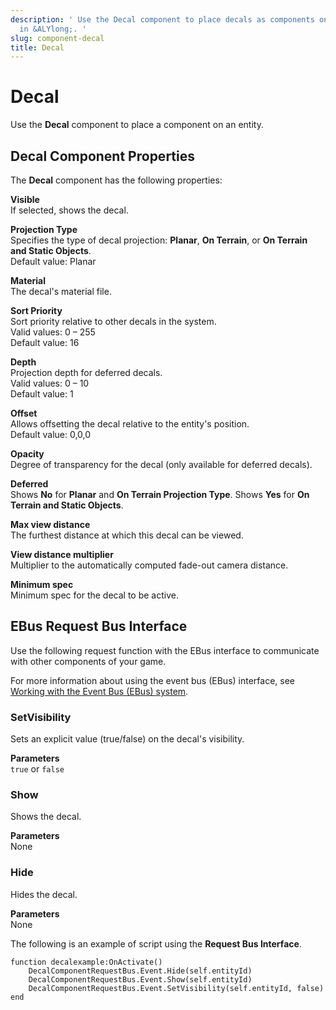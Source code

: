 ```yaml
---
description: ' Use the Decal component to place decals as components on an entity
  in &ALYlong;. '
slug: component-decal
title: Decal
---
```

# Decal<a name="component-decal"></a>

Use the **Decal** component to place a component on an entity\.

## Decal Component Properties<a name="component-decal-properties"></a>

The **Decal** component has the following properties:

**Visible**  
If selected, shows the decal\.

**Projection Type**  
Specifies the type of decal projection: **Planar**, **On Terrain**, or **On Terrain and Static Objects**\.  
Default value: Planar

**Material**  
The decal's material file\.

**Sort Priority**  
Sort priority relative to other decals in the system\.  
Valid values: 0 – 255  
Default value: 16

**Depth**  
Projection depth for deferred decals\.  
Valid values: 0 – 10  
Default value: 1

**Offset**  
Allows offsetting the decal relative to the entity's position\.  
Default value: 0,0,0

**Opacity**  
Degree of transparency for the decal \(only available for deferred decals\)\.

**Deferred**  
Shows **No** for **Planar** and **On Terrain Projection Type**\. Shows **Yes** for **On Terrain and Static Objects**\.

**Max view distance**  
The furthest distance at which this decal can be viewed\.

**View distance multiplier**  
Multiplier to the automatically computed fade\-out camera distance\.

**Minimum spec**  
Minimum spec for the decal to be active\.

## EBus Request Bus Interface<a name="component-decal-ebusrequest"></a>

Use the following request function with the EBus interface to communicate with other components of your game\.

For more information about using the event bus \(EBus\) interface, see [Working with the Event Bus \(EBus\) system](/docs/userguide/programming/ebus/intro.md)\.

### SetVisibility<a name="decal-ebus-setvisibility"></a>

Sets an explicit value \(true/false\) on the decal's visibility\.

**Parameters**  
`true` or `false`

### Show<a name="decal-ebus-show"></a>

Shows the decal\.

**Parameters**  
None

### Hide<a name="decal-ebus-hide"></a>

Hides the decal\.

**Parameters**  
None

The following is an example of script using the **Request Bus Interface**\.

```
function decalexample:OnActivate()
    DecalComponentRequestBus.Event.Hide(self.entityId)
    DecalComponentRequestBus.Event.Show(self.entityId)
    DecalComponentRequestBus.Event.SetVisibility(self.entityId, false)
end
```